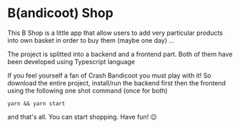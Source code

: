 # B(andicoot) Shop 

This B Shop is a little app that allow users to add very particular products into own basket in order to buy them (maybe one day) ... 

The project is splitted into a backend and a frontend part. Both of them have been developed using Typescript language

If you feel yourself a fan of Crash Bandicoot you must play with it! So download the entire project, install/run the backend first then the frontend using the following one shot command (once for both)

```
yarn && yarn start
```

and that's all. You can start shopping. Have fun! :wink:

